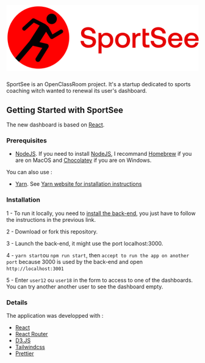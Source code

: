 <h1 align="center"><img src="https://github.com/Florent-Dentibiotic/FlorentMANUEL_12_04102021/blob/services/src/assets/logo-2.png"/></h1>

<p>SportSee is an OpenClassRoom project. It's a startup dedicated to sports coaching witch wanted to renewal its user's dashboard.</p>

## Getting Started with SportSee

The new dashboard is based on [React](https://reactjs.org/).

### Prerequisites

-   [NodeJS](https://nodejs.org/en/). If you need to install [NodeJS](https://nodejs.org/en/), I recommand [Homebrew](https://brew.sh/index_fr) if you are on MacOS and [Chocolatey](https://chocolatey.org) if you are on Windows.

You can also use :

-   [Yarn](https://yarnpkg.com/). See [Yarn website for installation instructions](https://yarnpkg.com/lang/en/docs/install/)

### Installation

1 - To run it locally, you need to [install the back-end](https://github.com/OpenClassrooms-Student-Center/P9-front-end-dashboard), you just have to follow the instructions in the previous link.

2 - Download or fork this repository.

3 - Launch the back-end, it might use the port localhost:3000.

4 - `yarn start`ou `npm run start`, then `accept to run the app on another port` because 3000 is used by the back-end and open `http://localhost:3001`

5 - Enter `user12` ou `user18` in the form to access to one of the dashboards. You can try another another user to see the dashboard empty.

### Details

The application was developped with :

-   [React](https://reactjs.org/)
-   [React Router](https://reactrouter.com)
-   [D3.JS](https://d3js.org)
-   [Tailwindcss](https://tailwindcss.com)
-   [Prettier](https://prettier.io)
